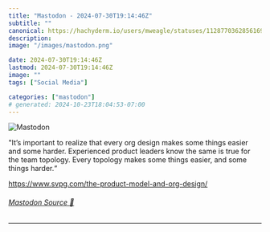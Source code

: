 ```yaml
---
title: "Mastodon - 2024-07-30T19:14:46Z"
subtitle: ""
canonical: https://hachyderm.io/users/mweagle/statuses/112877036285616975
description:
image: "/images/mastodon.png"

date: 2024-07-30T19:14:46Z
lastmod: 2024-07-30T19:14:46Z
image: ""
tags: ["Social Media"]

categories: ["mastodon"]
# generated: 2024-10-23T18:04:53-07:00
---
```

![Mastodon](/images/mastodon.png)

<p>&quot;It’s important to realize that every org design makes some things easier and some harder.  Experienced product leaders know the same is true for the team topology. Every topology makes some things easier, and some things harder.“</p><p><a href="https://www.svpg.com/the-product-model-and-org-design/" target="_blank" rel="nofollow noopener noreferrer" translate="no"><span class="invisible">https://www.</span><span class="ellipsis">svpg.com/the-product-model-and</span><span class="invisible">-org-design/</span></a></p>


###### [Mastodon Source 🐘](https://hachyderm.io/@mweagle/112877036285616975)

___
